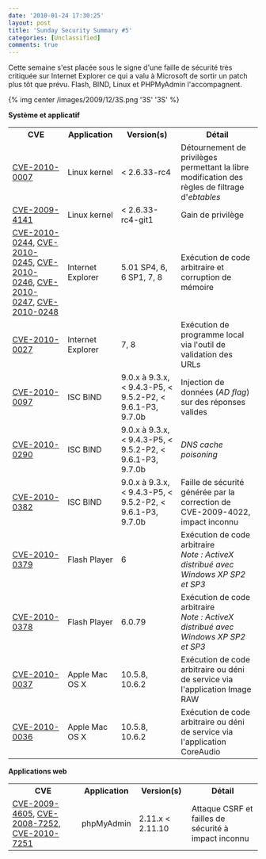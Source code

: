 ```yaml
---
date: '2010-01-24 17:30:25'
layout: post
title: 'Sunday Security Summary #5'
categories: [Unclassified]
comments: true
---
```


Cette semaine s'est placée sous le signe d'une faille de sécurité très critiquée sur Internet Explorer ce qui a valu à Microsoft de sortir un patch plus tôt que prévu. Flash, BIND, Linux et PHPMyAdmin l'accompagnent.

{% img center /images/2009/12/3S.png '3S' '3S' %}

**Système et applicatif**

<table class="post">
 <tr>
  <th>CVE</th>
  <th>Application</th>
  <th>Version(s)</th>
  <th>Détail</th>
 </tr>
 <tr>
  <td><a href="http://web.nvd.nist.gov/view/vuln/detail?vulnId=CVE-2010-0007">CVE-2010-0007</a></td>
  <td>Linux kernel</td>
  <td>&lt; 2.6.33-rc4</td>
  <td>Détournement de privilèges permettant la libre modification des règles de filtrage d'<em>ebtables</em></td>
 </tr>
 <tr>
  <td><a href="http://web.nvd.nist.gov/view/vuln/detail?vulnId=CVE-2009-4141">CVE-2009-4141</a></td>
  <td>Linux kernel</td>
  <td>&lt; 2.6.33-rc4-git1</td>
  <td>Gain de privilège</td>
 </tr>
 <tr>
  <td><a href="http://web.nvd.nist.gov/view/vuln/detail?vulnId=CVE-2010-0244">CVE-2010-0244</a>, <a href="http://web.nvd.nist.gov/view/vuln/detail?vulnId=CVE-2010-0245">CVE-2010-0245</a>, <a href="http://web.nvd.nist.gov/view/vuln/detail?vulnId=CVE-2010-0246">CVE-2010-0246</a>, <a href="http://web.nvd.nist.gov/view/vuln/detail?vulnId=CVE-2010-0247">CVE-2010-0247</a>, <a href="http://web.nvd.nist.gov/view/vuln/detail?vulnId=CVE-2010-0248">CVE-2010-0248</a></td>
  <td>Internet Explorer</td>
  <td>5.01 SP4, 6, 6 SP1, 7, 8</td>
  <td>Exécution de code arbitraire et corruption de mémoire</td>
 </tr>
 <tr>
  <td><a href="http://web.nvd.nist.gov/view/vuln/detail?vulnId=CVE-2010-0027">CVE-2010-0027</a></td>
  <td>Internet Explorer</td>
  <td>7, 8</td>
  <td>Exécution de programme local via l'outil de validation des URLs</td>
 </tr>
 <tr>
  <td><a href="http://web.nvd.nist.gov/view/vuln/detail?vulnId=CVE-2010-0097">CVE-2010-0097</a></td>
  <td>ISC BIND</td>
  <td>9.0.x à 9.3.x, &lt; 9.4.3-P5, &lt; 9.5.2-P2, &lt; 9.6.1-P3, 9.7.0b</td>
  <td>Injection de données (<em>AD flag</em>) sur des réponses valides</td>
 </tr>
 <tr>
  <td><a href="http://web.nvd.nist.gov/view/vuln/detail?vulnId=CVE-2010-0290">CVE-2010-0290</a></td>
  <td>ISC BIND</td>
  <td>9.0.x à 9.3.x, &lt; 9.4.3-P5, &lt; 9.5.2-P2, &lt; 9.6.1-P3, 9.7.0b</td>
  <td><em>DNS cache poisoning</em></td>
 </tr>
 <tr>
  <td><a href="http://web.nvd.nist.gov/view/vuln/detail?vulnId=CVE-2010-0382">CVE-2010-0382</a></td>
  <td>ISC BIND</td>
  <td>9.0.x à 9.3.x, &lt; 9.4.3-P5, &lt; 9.5.2-P2, &lt; 9.6.1-P3, 9.7.0b</td>
  <td>Faille de sécurité générée par la correction de CVE-2009-4022, impact inconnu</td>
 </tr>
 <tr>
  <td><a href="http://web.nvd.nist.gov/view/vuln/detail?vulnId=CVE-2010-0379">CVE-2010-0379</a></td>
  <td>Flash Player</td>
  <td>6</td>
  <td>Exécution de code arbitraire <br /><em>Note : ActiveX distribué avec Windows XP SP2 et SP3</em></td>
 </tr>
 <tr>
  <td><a href="http://web.nvd.nist.gov/view/vuln/detail?vulnId=CVE-2010-0378">CVE-2010-0378</a></td>
  <td>Flash Player</td>
  <td>6.0.79</td>
  <td>Exécution de code arbitraire <br /><em>Note : ActiveX distribué avec Windows XP SP2 et SP3</em></td>
 </tr>
 <tr>
  <td><a href="http://web.nvd.nist.gov/view/vuln/detail?vulnId=CVE-2010-0037">CVE-2010-0037</a></td>
  <td>Apple Mac OS X</td>
  <td>10.5.8, 10.6.2</td>
  <td>Exécution de code arbitraire ou déni de service via l'application Image RAW</td>
 </tr>
 <tr>
  <td><a href="http://web.nvd.nist.gov/view/vuln/detail?vulnId=CVE-2010-0036">CVE-2010-0036</a></td>
  <td>Apple Mac OS X</td>
  <td>10.5.8, 10.6.2</td>
  <td>Exécution de code arbitraire ou déni de service via l'application CoreAudio</td>
 </tr>
</table>

**Applications web**

<table class="post">
 <tr>
  <th>CVE</th>
  <th>Application</th>
  <th>Version(s)</th>
  <th>Détail</th>
 </tr>
 <tr>
  <td><a href="http://web.nvd.nist.gov/view/vuln/detail?vulnId=CVE-2009-4605">CVE-2009-4605</a>, <a href="http://web.nvd.nist.gov/view/vuln/detail?vulnId=CVE-2008-7252">CVE-2008-7252</a>, <a href="http://web.nvd.nist.gov/view/vuln/detail?vulnId=CVE-2008-7251">CVE-2010-7251</a></td>
  <td>phpMyAdmin</td>
  <td>2.11.x &lt; 2.11.10</td>
  <td>Attaque CSRF et failles de sécurité à impact inconnu</td>
 </tr>
</table>
